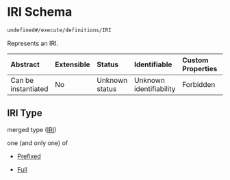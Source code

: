 # IRI Schema

```txt
undefined#/execute/definitions/IRI
```

Represents an IRI.

| Abstract            | Extensible | Status         | Identifiable            | Custom Properties | Additional Properties | Access Restrictions | Defined In                                                                     |
| :------------------ | :--------- | :------------- | :---------------------- | :---------------- | :-------------------- | :------------------ | :----------------------------------------------------------------------------- |
| Can be instantiated | No         | Unknown status | Unknown identifiability | Forbidden         | Allowed               | none                | [okp4-cognitarium.json\*](schema/okp4-cognitarium.json "open original schema") |

## IRI Type

merged type ([IRI](okp4-cognitarium-executemsg-definitions-iri.md))

one (and only one) of

* [Prefixed](okp4-cognitarium-executemsg-definitions-iri-oneof-prefixed.md "check type definition")

* [Full](okp4-cognitarium-executemsg-definitions-iri-oneof-full.md "check type definition")
